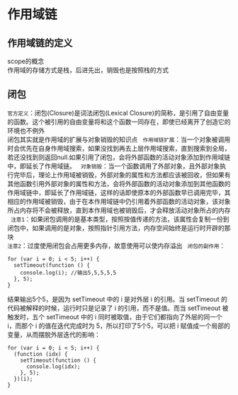 # 作用域链

## 作用域链的定义
scope的概念  
作用域的存储方式是栈，后进先出，销毁也是按照栈的方式

## 闭包
`官方定义`：闭包(Closure)是词法闭包(Lexical Closure)的简称，是引用了自由变量的函数。这个被引用的自由变量将和这个函数一同存在，即使已经离开了创造它的环境也不例外  
闭包其实就是作用域的扩展与对象销毁的知识点   
`作用域链扩展`：当一个对象被调用时会优先在自身作用域搜索，如果没找到再去上层作用域搜索，直到搜索到全局，若还没找到则返回null.如果引用了闭包，会将外部函数的活动对象添加到作用域链中，即延长了作用域链。   
`对象销毁`：当一个函数调用了外部对象，且外部对象执行完毕后，理论上作用域被销毁，外部对象的属性和方法都应该被回收，但如果有其他函数引用外部对象的属性和方法，会将外部函数的活动对象添加到其他函数的作用域链中，即延长了作用域链，这样的话即使原本的外部函数早已调用完毕，其相应的作用域被销毁，由于在本作用域链中仍引用着外部函数的活动对象，该对象所占内存将不会被释放，直到本作用域也被销毁后，才会释放活动对象所占的内存  
`注意1`：如果闭包调用的是基本类型，按照按值传递的方法，该属性会复制一份到闭包中，如果调用的是对象，按照指针引用方法，内存空间始终是运行时开辟的那块   
`注意2`：过度使用闭包会占用更多内存，故意使用可以使内存溢出  
`闭包的副作用`：  
```
for (var i = 0; i < 5; i++) {
  setTimeout(function () {
    console.log(i); //输出5,5,5,5,5
  }, 5);
}
```
结果输出5个5，是因为 setTimeout 中的 i 是对外层 i 的引用。当 setTimeout 的代码被解释的时候，运行时只是记录了 i 的引用，而不是值。而当 setTimeout 被触发时，五个 setTimeout 中的 i 同时被取值，由于它们都指向了外层的同一个 i，而那个 i 的值在迭代完成时为 5，所以打印了5个5，可以把 i 赋值成一个局部的变量，从而摆脱外层迭代的影响：  
```
for (var i = 0; i < 5; i++) {
  (function (idx) {
    setTimeout(function () {
      console.log(idx);
    }, 5);
  })(i);
}
```
